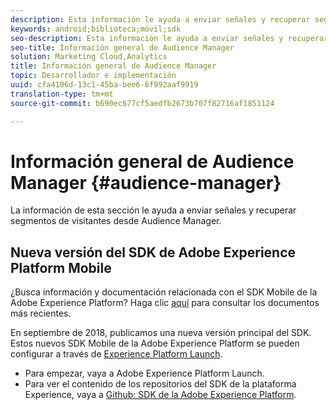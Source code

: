```yaml
---
description: Esta información le ayuda a enviar señales y recuperar segmentos del visitante desde Audience Manager.
keywords: android;biblioteca;móvil;sdk
seo-description: Esta información le ayuda a enviar señales y recuperar segmentos del visitante desde Audience Manager.
seo-title: Información general de Audience Manager
solution: Marketing Cloud,Analytics
title: Información general de Audience Manager
topic: Desarrollador e implementación
uuid: cfa4106d-13c1-45ba-bee6-6f992aaf9919
translation-type: tm+mt
source-git-commit: b690ec677cf5aedfb2673b707f82716af1851124

---
```



# Información general de Audience Manager {#audience-manager}

La información de esta sección le ayuda a enviar señales y recuperar segmentos de visitantes desde Audience Manager.

## Nueva versión del SDK de Adobe Experience Platform Mobile

¿Busca información y documentación relacionada con el SDK Mobile de la Adobe Experience Platform? Haga clic [aquí](https://aep-sdks.gitbook.io/docs/) para consultar los documentos más recientes.

En septiembre de 2018, publicamos una nueva versión principal del SDK. Estos nuevos SDK Mobile de la Adobe Experience Platform se pueden configurar a través de [Experience Platform Launch](https://www.adobe.com/experience-platform/launch.html).

* Para empezar, vaya a Adobe Experience Platform Launch.
* Para ver el contenido de los repositorios del SDK de la plataforma Experience, vaya a [Github: SDK de la Adobe Experience Platform](https://github.com/Adobe-Marketing-Cloud/acp-sdks).
